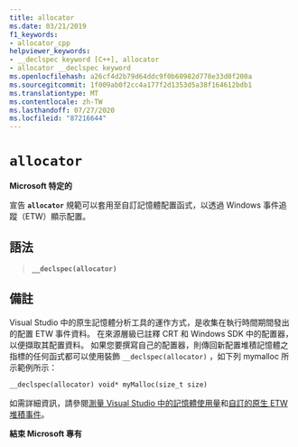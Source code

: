 ```yaml
---
title: allocator
ms.date: 03/21/2019
f1_keywords:
- allocator_cpp
helpviewer_keywords:
- __declspec keyword [C++], allocator
- allocator __declspec keyword
ms.openlocfilehash: a26cf4d2b79d64ddc9f0b60982d778e33d0f200a
ms.sourcegitcommit: 1f009ab0f2cc4a177f2d1353d5a38f164612bdb1
ms.translationtype: MT
ms.contentlocale: zh-TW
ms.lasthandoff: 07/27/2020
ms.locfileid: "87216644"
---
```

# `allocator`

**Microsoft 特定的**

宣告 **`allocator`** 規範可以套用至自訂記憶體配置函式，以透過 Windows 事件追蹤（ETW）顯示配置。

## <a name="syntax"></a>語法

> **`__declspec(allocator)`**

## <a name="remarks"></a>備註

Visual Studio 中的原生記憶體分析工具的運作方式，是收集在執行時間期間發出的配置 ETW 事件資料。 在來源層級已註釋 CRT 和 Windows SDK 中的配置器，以便擷取其配置資料。 如果您要撰寫自己的配置器，則傳回新配置堆積記憶體之指標的任何函式都可以使用裝飾 `__declspec(allocator)` ，如下列 mymalloc 所示範例所示：

```cpp
__declspec(allocator) void* myMalloc(size_t size)
```

如需詳細資訊，請參閱[測量 Visual Studio 中的記憶體使用量](/visualstudio/profiling/memory-usage)和[自訂的原生 ETW 堆積事件](/visualstudio/profiling/custom-native-etw-heap-events)。

**結束 Microsoft 專有**
